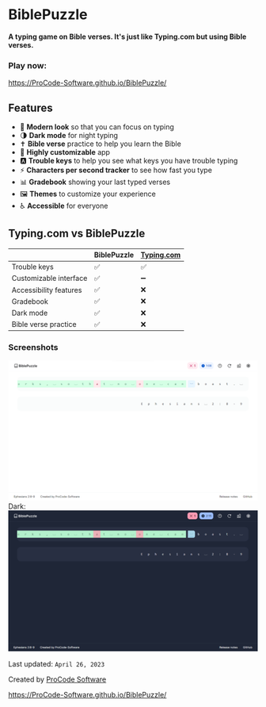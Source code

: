 # BiblePuzzle

**A typing game on Bible verses. It's just like Typing.com but using Bible verses.**

### Play now:

https://ProCode-Software.github.io/BiblePuzzle/

## Features
- 📐 **Modern look** so that you can focus on typing
- 🌗 **Dark mode** for night typing
- ✝️ **Bible verse** practice to help you learn the Bible
- 🎨 **Highly customizable** app
- 🅰️ **Trouble keys** to help you see what keys you have trouble typing
- ⚡ **Characters per second tracker** to see how fast you type
- 📊 **Gradebook** showing your last typed verses
- 🖼️ **Themes** to customize your experience
- ♿ **Accessible** for everyone

## Typing.com vs BiblePuzzle
| |BiblePuzzle |[Typing.com](https://typing.com)|
|--- | --- | ---|
|Trouble keys | ✅ | ✅ |
|Customizable interface | ✅ | ➖ |
|Accessibility features | ✅ | ❌ |
|Gradebook | ✅ | ❌ |
|Dark mode | ✅ | ❌ |
|Bible verse practice | ✅ | ❌ |

### Screenshots
![BiblePuzzle (Light mode)](assets/img/Screenshot_Light.png)
Dark:
![BiblePuzzle (Dark mode)](assets/img/Screenshot_Dark.png)

Last updated:  `April 26, 2023`

Created by [ProCode Software](https://github.com/ProCode-Software)

https://ProCode-Software.github.io/BiblePuzzle/

